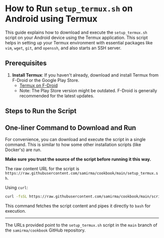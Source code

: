 # How to Run `setup_termux.sh` on Android using Termux

This guide explains how to download and execute the `setup_termux.sh` script on your Android device using the Termux application. This script helps in setting up your Termux environment with essential packages like `vim`, `wget`, `git`, and `openssh`, and also starts an SSH server.

## Prerequisites

1.  **Install Termux**: If you haven't already, download and install Termux from F-Droid or the Google Play Store.
    *   [Termux on F-Droid](https://f-droid.org/en/packages/com.termux/)
    *   Note: The Play Store version might be outdated. F-Droid is generally recommended for the latest updates.

## Steps to Run the Script

## One-liner Command to Download and Run

For convenience, you can download and execute the script in a single command. This is similar to how some other installation scripts (like Docker's) are run.

**Make sure you trust the source of the script before running it this way.**

The raw content URL for the script is `https://raw.githubusercontent.com/samirma/cookbook/main/setup_termux.sh`.

Using `curl`:
```bash
curl -fsSL https://raw.githubusercontent.com/samirma/cookbook/main/scripts/setup_termux.sh | bash
```


This command fetches the script content and pipes it directly to `bash` for execution.

---

The URLs provided point to the `setup_termux.sh` script in the `main` branch of the `samirma/cookbook` GitHub repository.
